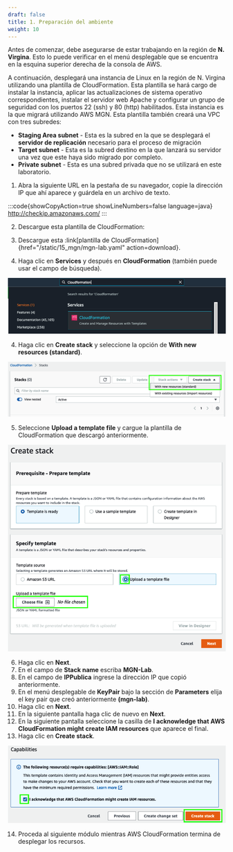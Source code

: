 ```yaml
---
draft: false
title: 1. Preparación del ambiente
weight: 10
---
```

Antes de comenzar, debe asegurarse de estar trabajando en la región de **N. Virgina**. Esto lo puede verificar en el menú desplegable que se encuentra en la esquina superior derecha de la consola de AWS.

A continuación, desplegará una instancia de Linux en la región de N. Virgina utilizando una plantilla de CloudFormation. Esta plantilla se hará cargo de instalar la instancia, aplicar las actualizaciones de sistema operativo correspondientes, instalar el servidor web Apache y configurar un grupo de seguridad con los puertos 22 (ssh) y 80 (http) habilitados. Esta instancia es la que migrará utilizando AWS MGN. Esta plantilla también creará una VPC con tres subredes:

* **Staging Area subnet** - Esta es la subred en la que se desplegará el **servidor de replicación** necesario para el proceso de migración
*  **Target subnet** - Esta es la subred destino en la que lanzará su servidor una vez que este haya sido migrado por completo.
*  **Private subnet** - Esta es una subred privada que no se utilizará en este laboratorio.


1. Abra la siguiente URL en la pestaña de su navegador, copie la dirección IP que ahí aparece y guárdela en un archivo de texto.

:::code{showCopyAction=true showLineNumbers=false language=java}
http://checkip.amazonaws.com/
:::

2. Descargue esta plantilla de CloudFormation:


2. Descargue esta :link[plantilla de CloudFormation]{href="/static/15_mgn/mgn-lab.yaml" action=download}.

3. Haga clic en **Services** y después en **CloudFormation** (también puede usar el campo de búsqueda).

![CloudFormation](/static/images/mgn/cloudformation1.png)

4. Haga clic en **Create stack** y seleccione la opción de **With new resources (standard)**.

![CloudFormation](/static/images/mgn/cloudformation2.png)

5. Seleccione **Upload a template file** y cargue la plantilla de CloudFormation que descargó anteriormente.

![CloudFormation](/static/images/mgn/cloudformation3.png)

6. Haga clic en **Next**.
7. En el campo de **Stack name** escriba **MGN-Lab**.
8. En el campo de **IPPublica** ingrese la dirección IP que copió anteriormente.
9. En el menú desplegable de **KeyPair** bajo la sección de **Parameters** elija el key pair que creó anteriormente **(mgn-lab)**.
10. Haga clic en **Next**.
11. En la siguiente pantalla haga clic de nuevo en **Next**.
12. En la siguiente pantalla seleccione la casilla de **I acknowledge that AWS CloudFormation might create IAM resources** que aparece el final.
13. Haga clic en **Create stack**.

![CloudFormation](/static/images/mgn/acknowledgerole.png)

14. Proceda al siguiente módulo mientras AWS CloudFormation termina de desplegar los recursos.
